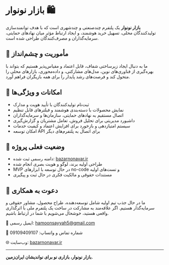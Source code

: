 # بازار نونوار 🛍️  
**بازار نونوار** یک پلتفرم چندصنعتی و چندشهری است که با هدف توانمندسازی تولیدکنندگان محلی، تسهیل خرید هوشمند، و ایجاد ارتباط مؤثر میان نهادهای حمایتی، سرمایه‌گذاران و مصرف‌کنندگان طراحی شده است.

## 🎯 مأموریت و چشم‌انداز  
ما به دنبال ایجاد زیرساختی شفاف، قابل اعتماد و مقیاس‌پذیر هستیم که بتواند با بهره‌گیری از فناوری‌های نوین، مدل‌های مشارکتی، و داده‌محوری، بازارهای محلی را متحول کند و فرصت‌های رشد پایدار را برای همه بازیگران فراهم آورد.

## 🔧 امکانات و ویژگی‌ها  
- ثبت‌نام تولیدکنندگان با تأیید هویت و مدارک  
- نمایش محصولات با دسته‌بندی هوشمند و فیلترهای قابل تنظیم  
- اتصال مستقیم به نهادهای حمایتی، سازمان‌ها و سرمایه‌گذاران  
- داشبورد مدیریتی برای تحلیل فروش، تعامل مشتریان و گزارش‌گیری  
- سیستم امتیازدهی و بازخورد برای افزایش اعتماد و کیفیت خدمات  
- امکان توسعه API برای اتصال به پلتفرم‌های دیگر

## 📍 وضعیت فعلی پروژه  
- دامنه رسمی ثبت شده: [bazarnonavar.ir](http://bazarnonavar.ir)  
- طراحی اولیه برند، لوگو و هویت بصری انجام شده  
- MVP در حال توسعه با ابزارهای no-code و تست‌های اولیه  
- مستندات حقوقی و مالکیت فکری در حال ثبت و پیگیری

## 🤝 دعوت به همکاری  
ما در حال جذب تیم اولیه شامل توسعه‌دهنده، طراح محصول، مشاور حقوقی و سرمایه‌گذار هستیم. اگر علاقه‌مند به مشارکت در ساخت یک پلتفرم ملی با اثرگذاری واقعی هستید، خوشحال می‌شویم با شما در ارتباط باشیم.

📧 ایمیل رسمی: hamoonsayyah5@gmail.com 

📱 شماره تماس و واتساپ: 09109409107 

🌐 وب‌سایت: [bazarnonavar.ir](http://bazarnonavar.ir)

---

**بازار نونوار، بازاری نو برای نواندیشان ایران‌زمین.**
